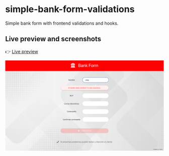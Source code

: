 # simple-bank-form-validations

Simple bank form with frontend validations and hooks.

## Live preview and screenshots

:point_right: [Live preview](https://rojaslabs.github.io/simple-bank-form-validations/)

![simple-bank-form-validations-preview](https://github.com/rojaslabs/simple-bank-form-validations/blob/main/simple-bank-form-validations-preview.png?raw=true)
